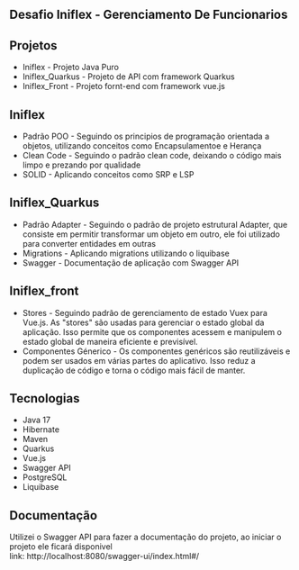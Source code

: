 ## Desafio Iniflex - Gerenciamento De Funcionarios </h2>

## Projetos
  - Iniflex - Projeto Java Puro
  - Iniflex_Quarkus - Projeto de API com framework Quarkus
  - Iniflex_Front - Projeto fornt-end com framework vue.js
## Iniflex
  - Padrão POO - Seguindo os principios de programação orientada a objetos, utilizando conceitos como Encapsulamentoe e Herança
  - Clean Code - Seguindo o padrão clean code, deixando o código mais limpo e prezando por qualidade
  - SOLID - Aplicando conceitos como SRP e LSP
## Iniflex_Quarkus
  - Padrão Adapter - Seguindo o padrão de projeto estrutural Adapter, que consiste em permitir transformar um objeto em outro, ele foi utilizado para converter entidades em outras
  - Migrations - Aplicando migrations utilizando o liquibase
  - Swagger - Documentação de aplicação com Swagger API
## Iniflex_front  
  - Stores - Seguindo padrão de gerenciamento de estado Vuex para Vue.js. As "stores" são usadas para gerenciar o estado global da aplicação. Isso permite que os componentes acessem e manipulem o estado global de maneira eficiente e previsível.
  - Componentes Génerico - Os componentes genéricos são reutilizáveis e podem ser usados em várias partes do aplicativo. Isso reduz a duplicação de código e torna o código mais fácil de manter.

## Tecnologias
  - Java 17
  - Hibernate  
  - Maven  
  - Quarkus
  - Vue.js 
  - Swagger API
  - PostgreSQL
  - Liquibase

## Documentação 
  Utilizei o Swagger API para fazer a documentação do projeto, ao iniciar o projeto ele ficará disponivel   
  link: http://localhost:8080/swagger-ui/index.html#/
